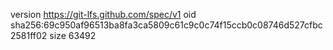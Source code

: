 version https://git-lfs.github.com/spec/v1
oid sha256:69c950af96513ba8fa3ca5809c61c9c0c74f15ccb0c08746d527cfbc2581ff02
size 63492
